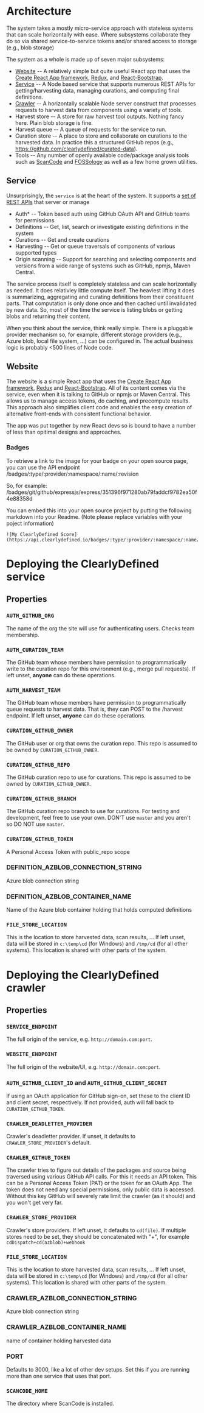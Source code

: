 # Architecture

The system takes a mostly micro-service approach with stateless systems that can scale horizontally with ease.
Where subsystems collaborate they do so via shared service-to-service tokens and/or shared access to storage
(e.g., blob storage)

The system as a whole is made up of seven major subsystems:

- [Website](https://github.com/clearlydefined/website.git) -- A relatively simple but quite useful React app that uses the [Create React App framework](https://github.com/facebook/create-react-app), [Redux](https://redux.js.org), and [React-Bootstrap](https://react-bootstrap.github.io).
- [Service](https://github.com/clearlydefined/service.git) -- A Node based service that supports numerous REST APIs for getting/harvesting data, managing curations, and computing final definitions.
- [Crawler](https://github.com/clearlydefined/crawler.git) -- A horizontally scalable Node server construct that processes requests to harvest data from components using a variety of tools.
- Harvest store -- A store for raw harvest tool outputs. Nothing fancy here. Plain blob storage is fine.
- Harvest queue -- A queue of requests for the service to run.
- Curation store -- A place to store and collaborate on curations to the harvested data. In practice this a structured GitHub repos (e.g., https://github.com/clearlydefined/curated-data).
- Tools -- Any number of openly available code/package analysis tools such as [ScanCode](https://github.com/nexB/scancode-toolkit) and [FOSSology](https://www.fossology.org/)
  as well as a few home grown utilities.

## Service

Unsurprisingly, the `service` is at the heart of the system. It supports a [set of REST APIs](https://api.clearlydefined.io/api-docs) that server or manage

- Auth\* -- Token based auth using GitHub OAuth API and GitHub teams for permissions
- Definitions -- Get, list, search or investigate existing definitions in the system
- Curations -- Get and create curations
- Harvesting -- Get or queue traversals of components of various supported types
- Origin scanning -- Support for searching and selecting components and versions from a wide range of systems such as GitHub, npmjs, Maven Central.

The service process itself is completely stateless and can scale horizontally as needed. It does relativley little compute itself. The heaviest lifting it does is summarizing, aggregating and curating definitions from their
constituent parts. That computation is only done once and then cached until invalidated by new data. So, most of
the time the service is listing blobs or getting blobs and returning their content.

When you think about the service, think really simple. There is a pluggable provider mechanism so, for example,
different storage providers (e.g., Azure blob, local file system, ...) can be configured in. The actual business
logic is probably <500 lines of Node code.

## Website

The website is a simple React app that uses the [Create React App framework](https://github.com/facebook/create-react-app), [Redux](https://redux.js.org) and [React-Bootstrap](https://react-bootstrap.github.io). All of its content comes via the service, even when it is talking to GitHub or npmjs or Maven Central. This allows us to manage access tokens, do caching, and precompute results. This approach also simplifies client code and enables the easy creation of alternative front-ends with consistent functional behavior.

The app was put together by new React devs so is bound to have a number of less than opitimal designs and approaches.

### Badges

To retrieve a link to the image for your badge on your open source page, you can use the API endpoint
/badges/:type/:provider/:namespace/:name/:revision

So, for example:
/badges/git/github/expressjs/express/351396f971280ab79faddcf9782ea50f4e88358d

You can embed this into your open source project by putting the following markdown into your Readme.
(Note please replace variables with your poject information)

```
![My ClearlyDefined Score](https://api.clearlydefined.io/badges/:type/:provider/:namespace/:name/:revision)
```

# Deploying the ClearlyDefined service

## Properties

### `AUTH_GITHUB_ORG`

The name of the org the site will use for authenticating users. Checks team membership.

### `AUTH_CURATION_TEAM`

The GitHub team whose members have permission to programmatically write to the curation repo for this environment (e.g., merge pull requests). If left unset, **anyone** can do these operations.

### `AUTH_HARVEST_TEAM`

The GitHub team whose members have permission to programmatically queue requests to harvest data. That is, they can POST to the /harvest endpoint. If left unset, **anyone** can do these operations.

### `CURATION_GITHUB_OWNER`

The GitHub user or org that owns the curation repo. This repo is assumed to be owned by `CURATION_GITHUB_OWNER`.

### `CURATION_GITHUB_REPO`

The GitHub curation repo to use for curations. This repo is assumed to be owned by `CURATION_GITHUB_OWNER`.

### `CURATION_GITHUB_BRANCH`

The GitHub curation repo branch to use for curations. For testing and development, feel free to use your own. DON'T use `master` and you aren't so DO NOT use `master`.

### `CURATION_GITHUB_TOKEN`

A Personal Access Token with public_repo scope

### DEFINITION_AZBLOB_CONNECTION_STRING

Azure blob connection string

### DEFINITION_AZBLOB_CONTAINER_NAME

Name of the Azure blob container holding that holds computed definitions

### `FILE_STORE_LOCATION`

This is the location to store harvested data, scan results, ... If left unset, data will be stored in `c:\temp\cd` (for Windows) and `/tmp/cd` (for all other systems). This location is shared with other parts of the system.

# Deploying the ClearlyDefined crawler

## Properties

### `SERVICE_ENDPOINT`

The full origin of the service, e.g. `http://domain.com:port`.

### `WEBSITE_ENDPOINT`

The full origin of the website/UI, e.g. `http://domain.com:port`.

### `AUTH_GITHUB_CLIENT_ID` and `AUTH_GITHUB_CLIENT_SECRET`

If using an OAuth application for GitHub sign-on, set these to the client ID and client secret, respectively.
If not provided, auth will fall back to `CURATION_GITHUB_TOKEN`.

### `CRAWLER_DEADLETTER_PROVIDER`

Crawler's deadletter provider. If unset, it defaults to `CRAWLER_STORE_PROVIDER`'s default.

### `CRAWLER_GITHUB_TOKEN`

The crawler tries to figure out details of the packages and source being traversed using various GitHub API calls. For this it needs an API token. This can be a Personal Access Token (PAT) or the token for an OAuth App. The token does not need any special permissions, only public data is accessed. Without this key GitHub will severely rate limit the crawler (as it should) and you won't get very far.

### `CRAWLER_STORE_PROVIDER`

Crawler's store providers. If left unset, it defaults to `cd(file)`. If multiple stores need to be set, they should be concatenated with "+", for example `cdDispatch+cd(azblob)+webhook`

### `FILE_STORE_LOCATION`

This is the location to store harvested data, scan results, ... If left unset, data will be stored in `c:\temp\cd` (for Windows) and `/tmp/cd` (for all other systems). This location is shared with other parts of the system.

### CRAWLER_AZBLOB_CONNECTION_STRING

Azure blob connection string

### CRAWLER_AZBLOB_CONTAINER_NAME

name of container holding harvested data

### PORT

Defaults to 3000, like a lot of other dev setups. Set this if you are running more than one service that uses that port.

### `SCANCODE_HOME`

The directory where ScanCode is installed.
